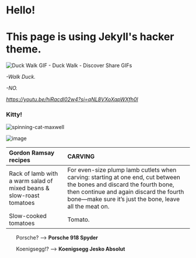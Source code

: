 # Hello!
# This page is using Jekyll's hacker theme.




![Duck Walk GIF - Duck Walk - Discover   Share GIFs](https://github.com/outmoded1PonGee0/outmoded1PonGee0.github.io/assets/150323782/09bf2fd5-85c8-4d8b-ba8e-afb8033add97)




*-Walk Duck.*

*-NO.*




*https://youtu.be/hiRacdl02w4?si=qNL8VXoXqpWXfh0l*




### Kitty!

![spinning-cat-maxwell](https://github.com/outmoded1PonGee0/outmoded1PonGee0.github.io/assets/150323782/4172ee6f-8b5c-4bd2-8429-8c231aed08a3)

![image](https://github.com/outmoded1PonGee0/outmoded1PonGee0.github.io/assets/150323782/05e73bde-46a1-41cd-956c-7d3e9efaccea)








| Gordon Ramsay recipes     | CARVING |
| :---| :--- |
| Rack of lamb with a warm salad of mixed beans & slow-roast tomatoes | For even-size plump lamb cutlets when carving: starting at one end, cut between the bones and discard the fourth bone, then continue and again discard the fourth bone—make sure it’s just the bone, leave all the meat on. |
| Slow-cooked tomatoes | Tomato. |








&nbsp; &nbsp; &nbsp; &nbsp;Porsche? --> 
**Porsche 918 Spyder**


&nbsp; &nbsp; &nbsp; &nbsp;Koenigsegg!? --> 
 **Koenigsegg Jesko Absolut**
